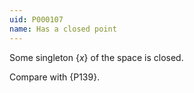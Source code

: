 ```yaml
---
uid: P000107
name: Has a closed point
---
```


Some singleton $\{x\}$ of the space is closed. 

Compare with {P139}.
